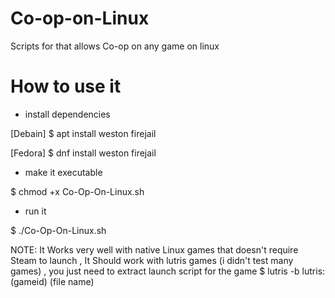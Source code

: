 # Co-op-on-Linux
Scripts for that allows Co-op on any game on linux
# How to use it

- install dependencies

[Debain]
$ apt install weston firejail

[Fedora]
$ dnf install weston firejail

- make it executable

$ chmod +x Co-Op-On-Linux.sh 

- run it

$ ./Co-Op-On-Linux.sh 

NOTE: It Works very well with native Linux games that doesn't require Steam to launch ,
It Should work with lutris games (i didn't test many games) , you just need to extract launch script for the game 
$ lutris -b lutris:(gameid) (file name)
